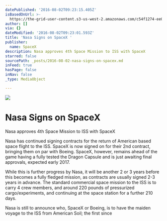 ```yaml
---
datePublished: '2016-08-02T09:23:15.405Z'
isBasedOnUrl: >-
  https://the-grid-user-content.s3-us-west-2.amazonaws.com/c54f1274-ee08-4dd8-a4d9-ff788bc659e3.jpg
author: []
via: {}
dateModified: '2016-08-02T09:23:01.593Z'
title: 'Nasa Signs on SpaceX '
publisher:
  name: SpaceX
description: Nasa approves 4th Space Mission to ISS with SpaceX
starred: false
sourcePath: _posts/2016-08-02-nasa-signs-on-spacex.md
inFeed: true
hasPage: false
inNav: false
_type: MediaObject

---
```

![](https://the-grid-user-content.s3-us-west-2.amazonaws.com/c54f1274-ee08-4dd8-a4d9-ff788bc659e3.jpg)

# Nasa Signs on SpaceX 

Nasa approves 4th Space Mission to ISS with SpaceX

Nasa has continued signing contracts for the return of American based space flight to the ISS. SpaceX is now signed on for their 2nd contract, bringing them on par with Boeing. SpaceX, however, remains ahead of the game having a fully tested the Dragon Capsule and is just awaiting final approvals, expected early 2017\.

While this is further progress by Nasa, it will be another 2 or 3 years before this becomes a fully fledged mission, as contracts are usually signed 2-3 years in advance. The standard commercial space mission to the ISS is to carry 4 crew members, and around 220 pounds of pressurized cargo/experiments, and continuing at the space station for a further 210 days.

Nasa is still to announce who, SpaceX or Boeing, is to have the maiden voyage to the ISS from American Soil; the first since